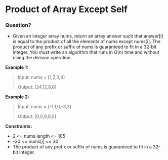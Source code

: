 # Product of Array Except Self
### Question?
* Given an integer array nums, return an array answer such that answer[i] is equal to the product of all the elements of nums except nums[i].
The product of any prefix or suffix of nums is guaranteed to fit in a 32-bit integer.
You must write an algorithm that runs in O(n) time and without using the division operation.

**Example 1:**

> Input: nums = [1,2,3,4]
>
> Output: [24,12,8,6]

**Example 2:**

> Input: nums = [-1,1,0,-3,3]
>
> Output: [0,0,9,0,0]
 

**Constraints:**

* 2 <= nums.length <= 105
* -30 <= nums[i] <= 30
* The product of any prefix or suffix of nums is guaranteed to fit in a 32-bit integer.
